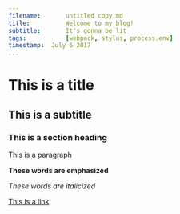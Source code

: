 ```yaml
---
filename:		untitled copy.md
title:			Welcome to my blog!
subtitle:		It's gonna be lit
tags:			[webpack, stylus, process.env]
timestamp:	July 6 2017  
...
```


# This is a title
## This is a subtitle
### This is a section heading

This is a paragraph

**These words are emphasized**

*These words are italicized*

[This is a link](#)


